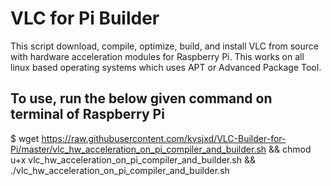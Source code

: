# VLC for Pi Builder
This script download, compile, optimize, build, and install VLC from source with hardware acceleration modules for Raspberry Pi. This works on all linux based operating systems which uses APT or Advanced Package Tool.

## To use, run the below given command on terminal of Raspberry Pi

$ wget https://raw.githubusercontent.com/kvsjxd/VLC-Builder-for-Pi/master/vlc_hw_acceleration_on_pi_compiler_and_builder.sh && chmod u+x vlc_hw_acceleration_on_pi_compiler_and_builder.sh && ./vlc_hw_acceleration_on_pi_compiler_and_builder.sh
